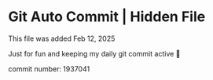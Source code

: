 # Git Auto Commit | Hidden File

This file was added Feb 12, 2025

Just for fun and keeping my daily git commit active 🤪

commit number: 1937041
